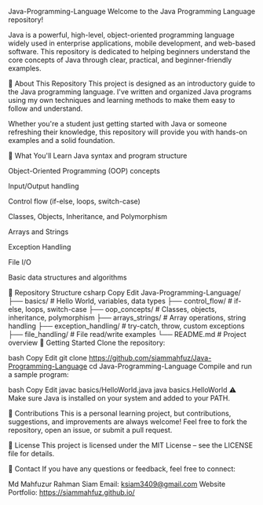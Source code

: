 Java-Programming-Language
Welcome to the Java Programming Language repository!

Java is a powerful, high-level, object-oriented programming language widely used in enterprise applications, mobile development, and web-based software. This repository is dedicated to helping beginners understand the core concepts of Java through clear, practical, and beginner-friendly examples.

📌 About This Repository
This project is designed as an introductory guide to the Java programming language. I've written and organized Java programs using my own techniques and learning methods to make them easy to follow and understand.

Whether you're a student just getting started with Java or someone refreshing their knowledge, this repository will provide you with hands-on examples and a solid foundation.

🧠 What You'll Learn
Java syntax and program structure

Object-Oriented Programming (OOP) concepts

Input/Output handling

Control flow (if-else, loops, switch-case)

Classes, Objects, Inheritance, and Polymorphism

Arrays and Strings

Exception Handling

File I/O

Basic data structures and algorithms

📂 Repository Structure
csharp
Copy
Edit
Java-Programming-Language/
├── basics/              # Hello World, variables, data types
├── control_flow/        # if-else, loops, switch-case
├── oop_concepts/        # Classes, objects, inheritance, polymorphism
├── arrays_strings/      # Array operations, string handling
├── exception_handling/  # try-catch, throw, custom exceptions
├── file_handling/       # File read/write examples
└── README.md            # Project overview
🚀 Getting Started
Clone the repository:

bash
Copy
Edit
git clone https://github.com/siammahfuz/Java-Programming-Language
cd Java-Programming-Language
Compile and run a sample program:

bash
Copy
Edit
javac basics/HelloWorld.java
java basics.HelloWorld
⚠️ Make sure Java is installed on your system and added to your PATH.

🙌 Contributions
This is a personal learning project, but contributions, suggestions, and improvements are always welcome! Feel free to fork the repository, open an issue, or submit a pull request.

📄 License
This project is licensed under the MIT License – see the LICENSE file for details.

💬 Contact
If you have any questions or feedback, feel free to connect:

Md Mahfuzur Rahman Siam
Email: ksiam3409@gmail.com
Website Portfolio: https://siammahfuz.github.io/
